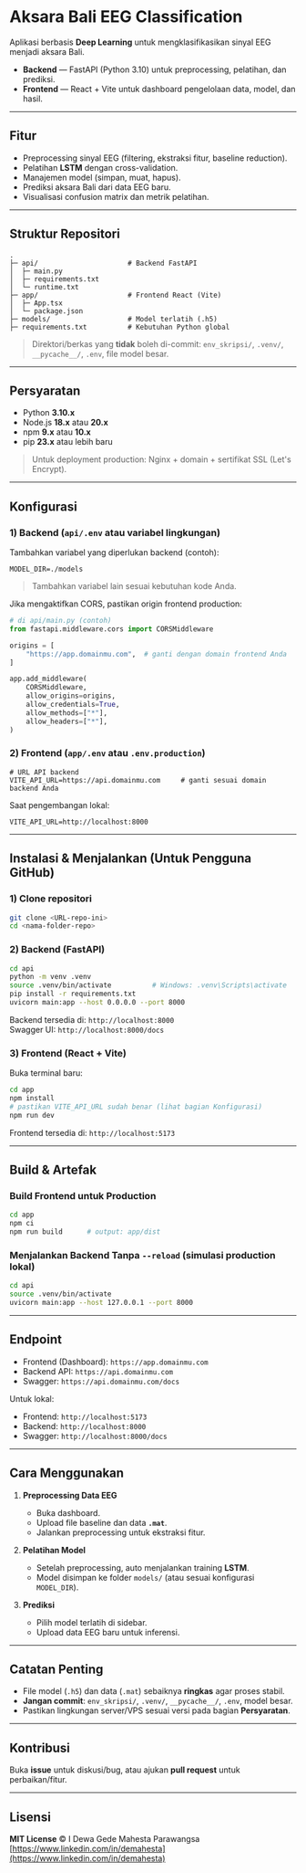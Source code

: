 # Aksara Bali EEG Classification

Aplikasi berbasis **Deep Learning** untuk mengklasifikasikan sinyal EEG menjadi aksara Bali.

- **Backend** — FastAPI (Python 3.10) untuk preprocessing, pelatihan, dan prediksi.  
- **Frontend** — React + Vite untuk dashboard pengelolaan data, model, dan hasil.

---

## Fitur

- Preprocessing sinyal EEG (filtering, ekstraksi fitur, baseline reduction).  
- Pelatihan **LSTM** dengan cross-validation.  
- Manajemen model (simpan, muat, hapus).  
- Prediksi aksara Bali dari data EEG baru.  
- Visualisasi confusion matrix dan metrik pelatihan.

---

## Struktur Repositori

```
.
├─ api/                      # Backend FastAPI
│  ├─ main.py
│  ├─ requirements.txt
│  └─ runtime.txt
├─ app/                      # Frontend React (Vite)
│  ├─ App.tsx
│  └─ package.json
├─ models/                   # Model terlatih (.h5)
├─ requirements.txt          # Kebutuhan Python global
```

> Direktori/berkas yang **tidak** boleh di-commit: `env_skripsi/`, `.venv/`, `__pycache__/`, `.env`, file model besar.

---

## Persyaratan

- Python **3.10.x**  
- Node.js **18.x** atau **20.x**  
- npm **9.x** atau **10.x**  
- pip **23.x** atau lebih baru  

> Untuk deployment production: Nginx + domain + sertifikat SSL (Let's Encrypt).

---

## Konfigurasi

### 1) Backend (`api/.env` atau variabel lingkungan)

Tambahkan variabel yang diperlukan backend (contoh):

```env
MODEL_DIR=./models
```

> Tambahkan variabel lain sesuai kebutuhan kode Anda.

Jika mengaktifkan CORS, pastikan origin frontend production:

```python
# di api/main.py (contoh)
from fastapi.middleware.cors import CORSMiddleware

origins = [
    "https://app.domainmu.com",  # ganti dengan domain frontend Anda
]

app.add_middleware(
    CORSMiddleware,
    allow_origins=origins,
    allow_credentials=True,
    allow_methods=["*"],
    allow_headers=["*"],
)
```

### 2) Frontend (`app/.env` atau `.env.production`)

```env
# URL API backend
VITE_API_URL=https://api.domainmu.com     # ganti sesuai domain backend Anda
```

Saat pengembangan lokal:

```env
VITE_API_URL=http://localhost:8000
```

---

## Instalasi & Menjalankan (Untuk Pengguna GitHub)

### 1) Clone repositori

```bash
git clone <URL-repo-ini>
cd <nama-folder-repo>
```

### 2) Backend (FastAPI)

```bash
cd api
python -m venv .venv
source .venv/bin/activate          # Windows: .venv\Scripts\activate
pip install -r requirements.txt
uvicorn main:app --host 0.0.0.0 --port 8000
```

Backend tersedia di: `http://localhost:8000`  
Swagger UI: `http://localhost:8000/docs`

### 3) Frontend (React + Vite)

Buka terminal baru:

```bash
cd app
npm install
# pastikan VITE_API_URL sudah benar (lihat bagian Konfigurasi)
npm run dev
```

Frontend tersedia di: `http://localhost:5173`

---

## Build & Artefak

### Build Frontend untuk Production

```bash
cd app
npm ci
npm run build      # output: app/dist
```

### Menjalankan Backend Tanpa `--reload` (simulasi production lokal)

```bash
cd api
source .venv/bin/activate
uvicorn main:app --host 127.0.0.1 --port 8000
```

---

## Endpoint

- Frontend (Dashboard): `https://app.domainmu.com`  
- Backend API: `https://api.domainmu.com`  
- Swagger: `https://api.domainmu.com/docs`  

Untuk lokal:

- Frontend: `http://localhost:5173`  
- Backend: `http://localhost:8000`  
- Swagger: `http://localhost:8000/docs`

---

## Cara Menggunakan

1. **Preprocessing Data EEG**  
   - Buka dashboard.  
   - Upload file baseline dan data **`.mat`**.  
   - Jalankan preprocessing untuk ekstraksi fitur.

2. **Pelatihan Model**  
   - Setelah preprocessing, auto menjalankan training **LSTM**.  
   - Model disimpan ke folder `models/` (atau sesuai konfigurasi `MODEL_DIR`).

3. **Prediksi**  
   - Pilih model terlatih di sidebar.  
   - Upload data EEG baru untuk inferensi.

---

## Catatan Penting

- File model (`.h5`) dan data (`.mat`) sebaiknya **ringkas** agar proses stabil.  
- **Jangan commit**: `env_skripsi/`, `.venv/`, `__pycache__/`, `.env`, model besar.  
- Pastikan lingkungan server/VPS sesuai versi pada bagian **Persyaratan**.


---

## Kontribusi

Buka **issue** untuk diskusi/bug, atau ajukan **pull request** untuk perbaikan/fitur.

---

## Lisensi

**MIT License**
© I Dewa Gede Mahesta Parawangsa  
[https://www.linkedin.com/in/demahesta](https://www.linkedin.com/in/demahesta)